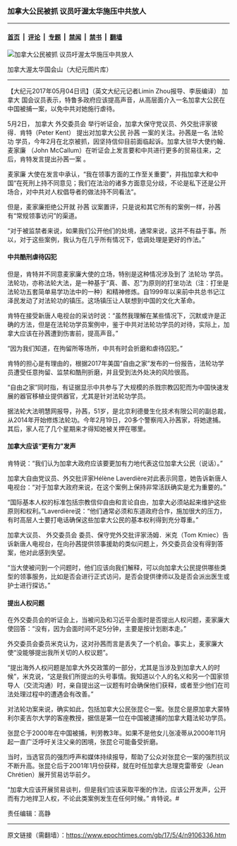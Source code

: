 ### 加拿大公民被抓 议员吁渥太华施压中共放人

---

#### [首页](../../../..?n9106336) &nbsp;|&nbsp; [评论](../../../../../epoch-comment?n9106336) &nbsp;|&nbsp; [专题](../../../../../epoch-special?n9106336) &nbsp;|&nbsp; [禁闻](../../../../../epoch-news?n9106336) &nbsp;|&nbsp; [禁书](../../../../../books?n9106336) &nbsp;|&nbsp; [翻墙](https://github.com/gfw-breaker/nogfw/blob/master/README.md?n9106336)


<div><img alt="加拿大公民被抓 议员吁渥太华施压中共放人" class="attachment-djy_600_400 size-djy_600_400 wp-post-image" src="https://i.epochtimes.com/assets/uploads/2017/05/1-25.jpg"/>
<div class="caption">
 <p>
  加拿大渥太华国会山（大纪元图片库）
 </p>
</div></div><hr/><div class="post_content" id="artbody" itemprop="articleBody">
 <!-- article content begin -->
 <p>
  【大纪元2017年05月04日讯】（英文大纪元记者Limin Zhou报导、李辰编译）
  <ok href="https://www.epochtimes.com/gb/tag/%E5%8A%A0%E6%8B%BF%E5%A4%A7.html">
   加拿大
  </ok>
  国会议员表示，特鲁多政府应该提高声音，从高层面介入一名加拿大公民在中国被捕一案，以免中共对她施行虐待。
 </p>
 <p>
  5月2日，
  <ok href="https://www.epochtimes.com/gb/tag/%E5%8A%A0%E6%8B%BF%E5%A4%A7.html">
   加拿大
  </ok>
  <ok href="https://www.epochtimes.com/gb/tag/%E5%A4%96%E4%BA%A4%E5%A7%94%E5%91%98%E4%BC%9A.html">
   外交委员会
  </ok>
  举行听证会，加拿大保守党议员、外交批评家彼得．肯特（Peter Kent） 提出对加拿大公民
  <ok href="https://www.epochtimes.com/gb/tag/%E5%AD%99%E8%8C%9C.html">
   孙茜
  </ok>
  一案的关注。孙茜是一名
  <ok href="https://www.epochtimes.com/gb/tag/%E6%B3%95%E8%BD%AE%E5%8A%9F.html">
   法轮功
  </ok>
  学员，今年2月在北京被抓，因坚持信仰目前面临起诉。加拿大驻华大使约翰．
  <ok href="https://www.epochtimes.com/gb/tag/%E9%BA%A6%E5%AE%B6%E5%BB%89.html">
   麦家廉
  </ok>
  （John McCallum）在听证会上发言要和中共进行更多的贸易往来，之后，肯特发言提出孙茜一案 。
 </p>
 <p>
  <ok href="https://www.epochtimes.com/gb/tag/%E9%BA%A6%E5%AE%B6%E5%BB%89.html">
   麦家廉
  </ok>
  大使在发言中承认，“我在领事方面的工作至关重要”，并指加拿大和中国“在死刑上持不同意见；我们在法治的诸多方面意见分歧，不论是私下还是公开场合，对中共对人权倡导者的做法持不同看法”。
 </p>
 <p>
  但是，麦家廉拒绝公开就
  <ok href="https://www.epochtimes.com/gb/tag/%E5%AD%99%E8%8C%9C.html">
   孙茜
  </ok>
  议案置评，只是说和其它所有的案例一样，孙茜有“常规领事访问”的渠道。
 </p>
 <p>
  “对于被监禁者来说，如果我们公开他们的处境，通常来说，这并不有益于事。所以，对于这些案例，我认为在几乎所有情况下，低调处理是更好的作法。”
 </p>
 <h4>
  中共酷刑虐待囚犯
 </h4>
 <p>
  但是，肯特并不同意麦家廉大使的立场，特别是这种情况涉及到了
  <ok href="https://www.epochtimes.com/gb/tag/%E6%B3%95%E8%BD%AE%E5%8A%9F.html">
   法轮功
  </ok>
  学员。法轮功，亦称法轮大法，是一种基于“真、善、忍”为原则的打坐功法（注：打坐是法轮功五套简单易学功法中的一种）和精神修炼。自1999年以来前中共总书记江泽民发动了对法轮功的镇压。这场镇压让人联想到中国的文化大革命。
 </p>
 <p>
  肯特在接受新唐人电视台的采访时说：“虽然我理解在某些情况下，沉默或许是正确的方法，但是在法轮功学员案例中，鉴于中共对法轮功学员的对待，实际上，加拿大应该在孙茜遭到伤害前，提高声音。”
 </p>
 <p>
  “因为我们知道，在拘留所等场所，中共有时会折磨和虐待囚犯。”
 </p>
 <p>
  肯特的担心是有理由的，根据2017年美国“自由之家”发布的一份报告，法轮功学员遭受任意拘留、监禁和酷刑折磨，并且受到法外处决的风险很高。
 </p>
 <p>
  “自由之家”同时指，有证据显示中共参与了大规模的杀戮宗教囚犯而为中国快速发展的器官移植业提供器官，尤其是针对法轮功学员。
 </p>
 <p>
  据法轮大法明慧网报导，孙茜，51岁，是北京利德曼生化技术有限公司的副总裁，从2014年开始修炼法轮功。今年2月19日，20多个警察闯入孙茜家，将她逮捕。其后，家人花了几个星期来才得知她被关押在哪里。
 </p>
 <h4>
  加拿大应该“更有力”发声
 </h4>
 <p>
  肯特说：“我们认为加拿大政府应该要更加有力地代表这位加拿大公民（说话）。”
 </p>
 <p>
  加拿大自由党议员、外交批评家Hélène Laverdière对此表示同意，她告诉新唐人电视台：“对于加拿大政府来说，在这个案例上保持非常活跃确实是尤为重要的。”
 </p>
 <p>
  “国际基本人权的标准包括宗教信仰自由和言论自由，加拿大必须站起来维护这些原则和权利。”Laverdière说：“他们通常必须和东道政府合作，施加很大的压力，有时高层人士要打电话确保这些加拿大公民的基本权利得到充分尊重。”
 </p>
 <p>
  加拿大议员、
  <ok href="https://www.epochtimes.com/gb/tag/%E5%A4%96%E4%BA%A4%E5%A7%94%E5%91%98%E4%BC%9A.html">
   外交委员会
  </ok>
  委员、保守党外交批评家汤姆．米克（Tom Kmiec）告诉新唐人电视台，在向孙茜提供领事援助的类似问题上，外交委员会没有得到答案，他对此感到失望。
 </p>
 <p>
  “当大使被问到一个问题时，他们应该向我们解释，可以向加拿大公民提供哪些类型的领事服务，比如是否会进行正式访问，是否会提供律师以及是否会派出医生或护士进行探访。”
 </p>
 <h4>
  提出人权问题
 </h4>
 <p>
  在外交委员会的听证会上，当被问及和习近平会面时是否提出人权问题，麦家廉大使回答：“没有，因为会面时间不足5分钟，主要是按计划剧本走。”
 </p>
 <p>
  外交委员会委员米克认为，这对孙茜而言是丢失了一个机会。事实上，麦家廉大使“没能够提出我所关切的人权议题”。
 </p>
 <p>
  “提出海外人权问题是加拿大外交政策的一部分，尤其是当涉及到加拿大人的时候”，米克说，“这是我们所提出的头号事情。我知道以个人的名义和另一个国家领导人（交流沟通）时，亲自提出这一议题有时会确保他们获释，或者至少他们在司法处理过程中的遭遇会有改善。”
 </p>
 <p>
  对法轮功案来说，确实如此，包括加拿大公民张昆仑一案。张昆仑是原加拿大蒙特利尔麦吉尔大学的客座教授，据信是第一位在中国被逮捕的加拿大籍法轮功学员。
 </p>
 <p>
  张昆仑于2000年在中国被捕，判劳教3年。如果不是他女儿张凌蒂从2000年11月起一直广泛呼吁关注父亲的困境，张昆仑可能备受折磨。
 </p>
 <p>
  当时，当选官员的强烈呼声和媒体持续报导，帮助了公众对张昆仑一案的强烈抗议不断升高。张昆仑后于2001年1月份获释，就在时任加拿大总理克雷蒂安（Jean Chrétien）展开贸易访华前夕。
 </p>
 <p>
  “加拿大应该开展贸易谈判，但是我们应该采取平衡的作法，应该公开发声，公开而有力地捍卫人权，不论此类案例发生在任何时候。” 肯特说。#
 </p>
 <p>
  责任编辑：高静
 </p>
 <!-- article content end -->
 <div id="below_article_ad">
 </div>
</div>


---

原文链接（需翻墙）：https://www.epochtimes.com/gb/17/5/4/n9106336.htm